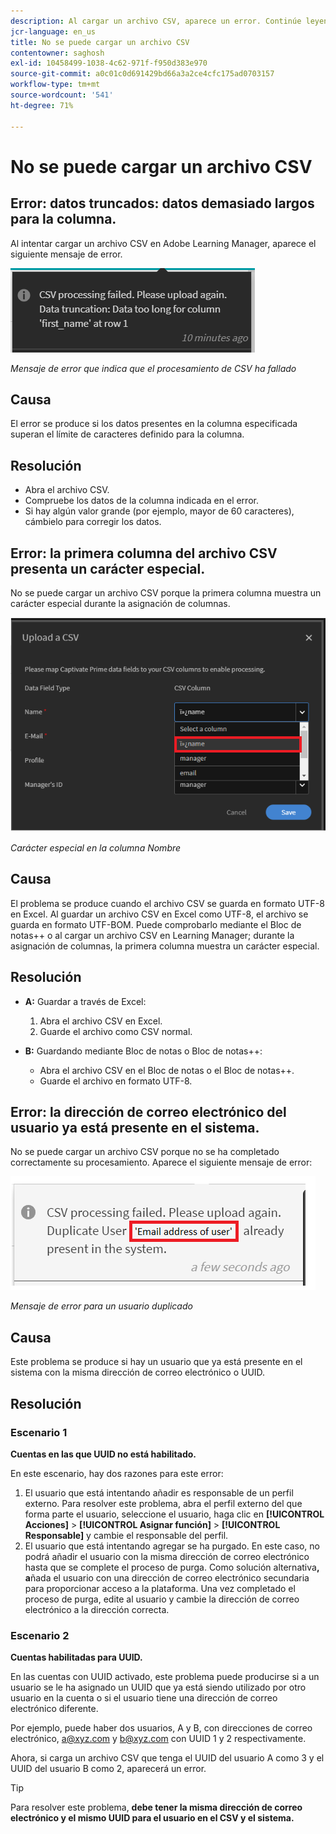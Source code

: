 ```yaml
---
description: Al cargar un archivo CSV, aparece un error. Continúe leyendo para resolver el problema.
jcr-language: en_us
title: No se puede cargar un archivo CSV
contentowner: saghosh
exl-id: 10458499-1038-4c62-971f-f950d383e970
source-git-commit: a0c01c0d691429bd66a3a2ce4cfc175ad0703157
workflow-type: tm+mt
source-wordcount: '541'
ht-degree: 71%

---
```


# No se puede cargar un archivo CSV

## Error: datos truncados: datos demasiado largos para la columna.

Al intentar cargar un archivo CSV en Adobe Learning Manager, aparece el siguiente mensaje de error.

![](assets/csv-upload-failed.png)

*Mensaje de error que indica que el procesamiento de CSV ha fallado*

## Causa

El error se produce si los datos presentes en la columna especificada superan el límite de caracteres definido para la columna.

## Resolución

* Abra el archivo CSV.
* Compruebe los datos de la columna indicada en el error.
* Si hay algún valor grande (por ejemplo, mayor de 60 caracteres), cámbielo para corregir los datos.

## Error: la primera columna del archivo CSV presenta un carácter especial.

No se puede cargar un archivo CSV porque la primera columna muestra un carácter especial durante la asignación de columnas.

![](assets/csv-2.png)

*Carácter especial en la columna Nombre*

## Causa

El problema se produce cuando el archivo CSV se guarda en formato UTF-8 en Excel. Al guardar un archivo CSV en Excel como UTF-8, el archivo se guarda en formato UTF-BOM. Puede comprobarlo mediante el Bloc de notas++ o al cargar un archivo CSV en Learning Manager; durante la asignación de columnas, la primera columna muestra un carácter especial.

## Resolución

* **A:** Guardar a través de Excel:

   1. Abra el archivo CSV en Excel.
   1. Guarde el archivo como CSV normal.

* **B:** Guardando mediante Bloc de notas o Bloc de notas++:

   * Abra el archivo CSV en el Bloc de notas o el Bloc de notas++.
   * Guarde el archivo en formato UTF-8.

## Error: la dirección de correo electrónico del usuario ya está presente en el sistema.

No se puede cargar un archivo CSV porque no se ha completado correctamente su procesamiento. Aparece el siguiente mensaje de error:

![](assets/csv-3.png)

*Mensaje de error para un usuario duplicado*

## Causa

Este problema se produce si hay un usuario que ya está presente en el sistema con la misma dirección de correo electrónico o UUID.

## Resolución

### Escenario 1

**Cuentas en las que UUID no está habilitado.**

En este escenario, hay dos razones para este error:

1. El usuario que está intentando añadir es responsable de un perfil externo. Para resolver este problema, abra el perfil externo del que forma parte el usuario, seleccione el usuario, haga clic en **[!UICONTROL Acciones]** > **[!UICONTROL Asignar función]** > **[!UICONTROL Responsable]** y cambie el responsable del perfil.
1. El usuario que está intentando agregar se ha purgado. En este caso, no podrá añadir el usuario con la misma dirección de correo electrónico hasta que se complete el proceso de purga. Como solución alternativa&#x200B;**, a**&#x200B;ñada el usuario con una dirección de correo electrónico secundaria para proporcionar acceso a la plataforma. Una vez completado el proceso de purga, edite al usuario y cambie la dirección de correo electrónico a la dirección correcta.

### Escenario 2

**Cuentas habilitadas para UUID.**

En las cuentas con UUID activado, este problema puede producirse si a un usuario se le ha asignado un UUID que ya está siendo utilizado por otro usuario en la cuenta o si el usuario tiene una dirección de correo electrónico diferente.

Por ejemplo, puede haber dos usuarios, A y B, con direcciones de correo electrónico, <a@xyz.com> y <b@xyz.com> con UUID 1 y 2 respectivamente.

Ahora, si carga un archivo CSV que tenga el UUID del usuario A como 3 y el UUID del usuario B como 2, aparecerá un error.

>[!TIP]
>
>Para resolver este problema, **debe tener la misma dirección de correo electrónico y el mismo UUID para el usuario en el CSV y el sistema.**
